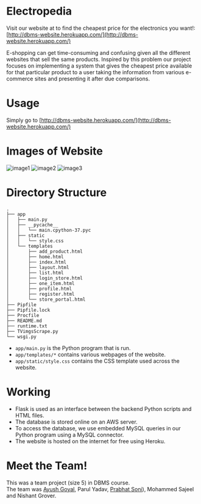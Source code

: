 # Electropedia

Visit our website at to find the cheapest price for the electronics you want!: [http://dbms-website.herokuapp.com/](http://dbms-website.herokuapp.com/)

E-shopping can get time-consuming and confusing given all the different websites that sell the same products. Inspired by this problem our project focuses on implementing a system that gives the cheapest price available for that particular product to a user taking the information from various e-commerce sites and presenting it after due comparisons.

# Usage

Simply go to [http://dbms-website.herokuapp.com/](http://dbms-website.herokuapp.com/)

# Images of Website
![image1](Images/screenshot1)
![image2](Images/screenshot5)
![image3](Images/screenshot6)


# Directory Structure
```
.
├── app
│   ├── main.py
│   ├── __pycache__
│   │   └── main.cpython-37.pyc
│   ├── static
│   │   └── style.css
│   └── templates
│       ├── add_product.html
│       ├── home.html
│       ├── index.html
│       ├── layout.html
│       ├── list.html
│       ├── login_store.html
│       ├── one_item.html
│       ├── profile.html
│       ├── register.html
│       └── store_portal.html
├── Pipfile
├── Pipfile.lock
├── Procfile
├── README.md
├── runtime.txt
├── TVimgsScrape.py
└── wsgi.py
```

- `app/main.py` is the Python program that is run.
- `app/templates/*` contains various webpages of the website.
- `app/static/style.css` contains the CSS template used across the website.

# Working
- Flask is used as an interface between the backend Python scripts and HTML files.
- The database is stored online on an AWS server.
- To access the database, we use embedded MySQL queries in our Python program using a MySQL connector.
- The website is hosted on the internet for free using Heroku.

# Meet the Team!
This was a team project (size 5) in DBMS course.\
The team was [Ayush Goyal](https://github.com/ayushns9), Parul Yadav, [Prabhat Soni](https://github.com/prabhatsoni99/)), Mohammed Sajeel and Nishant Grover.
